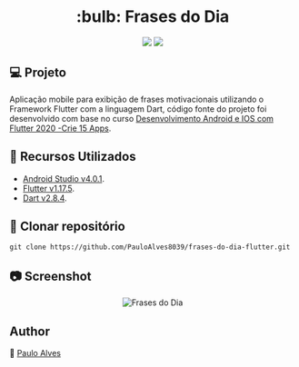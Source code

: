 <h1 align="center">:bulb: Frases do Dia</h1>

<p align="center">
  <a href="https://flutter.dev/"><img src="https://img.shields.io/badge/Flutter-v1.17.5-blue"></a>
  <a href="https://dart.dev/"><img src="https://img.shields.io/badge/Dart-v2.8.4-%2363B8FF"></a>
</p>

## :computer: Projeto

Aplicação mobile para exibição de frases motivacionais utilizando o Framework Flutter com a linguagem Dart, código fonte do projeto foi desenvolvido com base no curso 
[Desenvolvimento Android e IOS com Flutter 2020 -Crie 15 Apps](https://www.udemy.com/course/desenvolvimento-android-e-ios-com-flutter/).

## :wrench: Recursos Utilizados

- [Android Studio v4.0.1](https://developer.android.com/studio).
- [Flutter v1.17.5](https://flutter.dev/).
- [Dart v2.8.4](https://dart.dev/).

## :floppy_disk: Clonar repositório

```git clone https://github.com/PauloAlves8039/frases-do-dia-flutter.git```


## :camera: Screenshot

<p align="center"> <img src="https://github.com/PauloAlves8039/frases-do-dia-flutter/blob/master/images/screenshot.jpg" alt="Frases do Dia" /> </p>


## Author

:boy: [Paulo Alves](https://github.com/PauloAlves8039)
